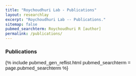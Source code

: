 ```yaml
---
title: "Roychoudhuri Lab - Publications"
layout: researchlay
excerpt: "Roychoudhuri Lab -- Publications."
sitemap: false
pubmed_searchterm: Roychoudhuri R [author]
permalink: /publications/
---
```


### Publications
<div style="font-family: Helvetica,Arial,sans-serif; font-size: 15">
{% include pubmed_gen_reflist.html pubmed_searchterm = page.pubmed_searchterm %}
</div>